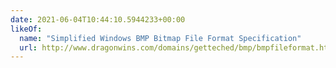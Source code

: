 ```yaml
---
date: 2021-06-04T10:44:10.5944233+00:00
likeOf:
  name: "Simplified Windows BMP Bitmap File Format Specification"
  url: http://www.dragonwins.com/domains/getteched/bmp/bmpfileformat.htm
---
```

